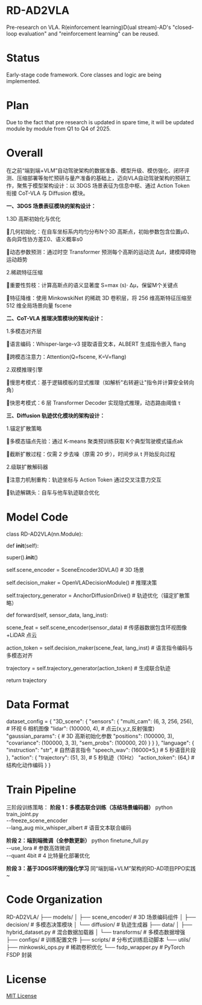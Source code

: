 # RD-AD2VLA
Pre-research on VLA. R(einforcement learning)D(ual stream)-AD's "closed-loop evaluation" and "reinforcement learning" can be reused.

# Status
Early-stage code framework. Core classes and logic are being implemented.  

# Plan
Due to the fact that pre research is updated in spare time, it will be updated module by module from Q1 to Q4 of 2025.

# Overall
在之前“端到端+VLM”自动驾驶架构的数据准备、模型升级、模仿强化、闭环评测、压缩部署等匆忙预研与量产准备的基础上，迈向VLA自动驾驶架构的预研工作，聚焦于模型架构设计：以 3DGS 场景表征为信息中枢、通过 Action Token 衔接 CoT-VLA 与 Diffusion 模块。

**一、3DGS 场景表征模块的架构设计：**

1.3D 高斯初始化与优化

几何初始化：在自车坐标系内均匀分布N个3D 高斯点，初始参数包含位置μ0、各向异性协方差Σ0、语义概率s0

动态参数预测：通过时空 Transformer 预测每个高斯的运动流 Δμt，建模障碍物运动趋势

2.稀疏特征压缩

重要性剪枝：计算高斯点的语义显著度 S=max (s)⋅ Δμ，保留M个关键点

特征降维：使用 MinkowskiNet 的稀疏 3D 卷积层，将 256 维高斯特征压缩至 512 维全局场景向量 fscene

**二、CoT-VLA 推理决策模块的架构设计：**

1.多模态对齐层

语言编码：Whisper-large-v3 提取语音文本，ALBERT 生成指令嵌入 flang

跨模态注意力：Attention(Q=fscene, K=V=flang)

2.双模推理引擎

慢思考模式：基于逻辑模板的显式推理（如解析"右转避让"指令并计算安全转向角）

快思考模式：6 层 Transformer Decoder 实现隐式推理，动态路由阈值 τ

**三、Diffusion 轨迹优化模块的架构设计：**

1.锚定扩散策略

多模态锚点先验：通过 K-means 聚类预训练获取 K个典型驾驶模式锚点ak

截断扩散过程：仅需 2 步去噪（原需 20 步），时间步从 t 开始反向过程

2.级联扩散解码器

注意力机制重构：轨迹坐标与 Action Token 通过交叉注意力交互

轨迹解耦头：自车与他车轨迹联合优化

# Model Code
class RD-AD2VLA(nn.Module):

 def __init__(self):
 
 super().__init__()
 
 self.scene_encoder = SceneEncoder3DVLA() # 3D 场景
 
 self.decision_maker = OpenVLADecisionModule() # 推理决策
 
 self.trajectory_generator = AnchorDiffusionDrive() # 轨迹优化（锚定扩散策略）
 
 def forward(self, sensor_data, lang_inst):
 
 scene_feat = self.scene_encoder(sensor_data) # 传感器数据包含环视图像+LiDAR 点云
 
 action_token = self.decision_maker(scene_feat, lang_inst) # 语言指令编码与多模态对齐
 
 trajectory = self.trajectory_generator(action_token) # 生成联合轨迹
 
 return trajectory

# Data Format
dataset_config = {
 "3D_scene": {
 "sensors": {
 "multi_cam": (6, 3, 256, 256), # 环视 6 相机图像
 "lidar": (100000, 4), # 点云(x,y,z,反射强度)
 "gaussian_params": { # 3D 高斯初始化参数
 "positions": (100000, 3),
 "covariance": (100000, 3, 3),
 "sem_probs": (100000, 20)
 }
 }
 },
 "language": {
 "instruction": "str", # 自然语言指令
 "speech_wav": (16000*5,) # 5 秒语音片段
 },
 "action": {
 "trajectory": (51, 3), # 5 秒轨迹（10Hz）
 "action_token": (64,) # 结构化动作编码
 }
}

# Train Pipeline
三阶段训练策略：
**阶段 1：多模态联合训练（冻结场景编码器）**
python train_joint.py \
 --freeze_scene_encoder \
 --lang_aug mix_whisper_albert # 语音文本联合编码

**阶段 2：端到端微调（全参数更新）**
python finetune_full.py \
 --use_lora # 参数高效微调 \
 --quant 4bit # 4 比特量化部署优化

**阶段 3：基于3DGS环境的强化学习**
同“端到端+VLM”架构的RD-AD项目PPO实践~

# Code Organization
RD-AD2VLA/
├── models/
│ ├── scene_encoder/ # 3D 场景编码组件
│ ├── decision/ # 多模态决策模块
│ └── diffusion/ # 轨迹生成器
├── data/
│ ├── hybrid_dataset.py # 混合数据加载器
│ └── transforms/ # 多模态数据增强
├── configs/ # 训练配置文件
├── scripts/ # 分布式训练启动脚本
└── utils/
 ├── minkowski_ops.py # 稀疏卷积优化
 └── fsdp_wrapper.py # PyTorch FSDP 封装

# License
[MIT License](LICENSE)  
